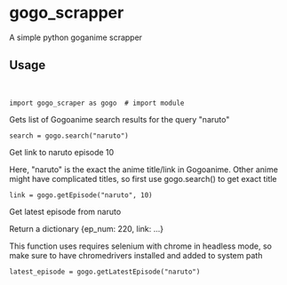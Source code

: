 # gogo_scrapper
A simple python goganime scrapper


## Usage
<br />

```import gogo_scraper as gogo  # import module```

<p> Gets list of Gogoanime search results for the query "naruto" </p>

```search = gogo.search("naruto")```

<p> Get link to naruto episode 10</p>
<p> Here, "naruto" is the exact the anime title/link in Gogoanime. Other anime might have complicated titles, so first use gogo.search() to get exact title</p>

```link = gogo.getEpisode("naruto", 10)```


<p> Get latest episode from naruto </p>
<p> Return a dictionary {ep_num: 220, link: ...} </p>

<p> This function uses requires selenium with chrome in headless mode, so make sure to have chromedrivers installed and added to system path </p>

```latest_episode = gogo.getLatestEpisode("naruto")```
